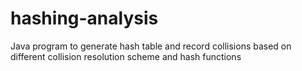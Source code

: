 # hashing-analysis
Java program to generate hash table and record collisions based on different collision resolution scheme and hash functions
